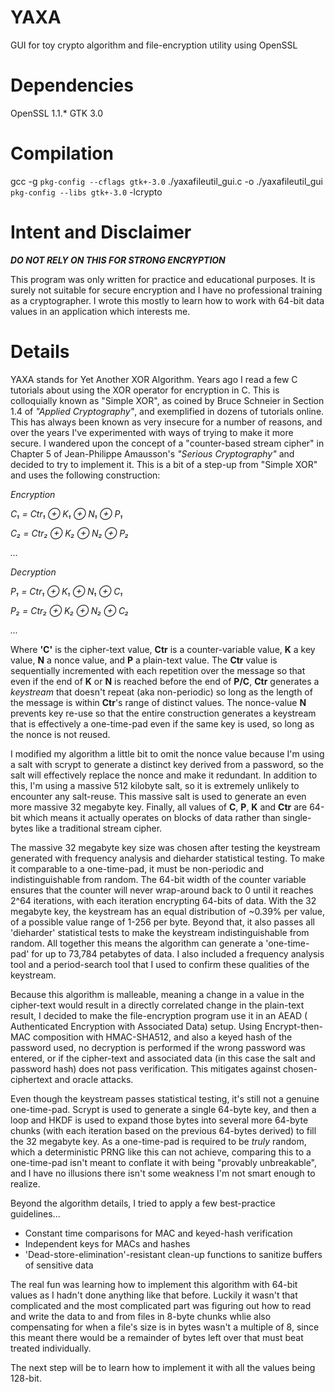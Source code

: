 # YAXA
GUI for toy crypto algorithm and file-encryption utility using OpenSSL

# Dependencies
OpenSSL 1.1.*
GTK 3.0

# Compilation

gcc -g `pkg-config --cflags gtk+-3.0` ./yaxafileutil_gui.c -o ./yaxafileutil_gui `pkg-config --libs gtk+-3.0` -lcrypto

# Intent and Disclaimer

__*DO NOT RELY ON THIS FOR STRONG ENCRYPTION*__

This program was only written for practice and educational purposes.  It is surely not suitable for secure encryption and I have no professional training as a cryptographer.  I wrote this mostly to learn how to work with 64-bit data values in an application which interests me.

# Details

YAXA stands for Yet Another XOR Algorithm.  Years ago I read a few C tutorials about using the XOR operator for encryption in C. This is colloquially known as "Simple XOR", as coined by Bruce Schneier in Section 1.4 of *"Applied Cryptography"*, and exemplified in dozens of tutorials online.  This has always been known as very insecure for a number of reasons, and over the years I've experimented with ways of trying to make it more secure.  I wandered upon the concept of a "counter-based stream cipher" in Chapter 5 of Jean-Philippe Amausson's *"Serious Cryptography"* and decided to try to implement it.  This is a bit of a step-up from "Simple XOR" and uses the following construction:

*Encryption*

*C₁ = Ctr₁ ⊕ K₁ ⊕ N₁ ⊕ P₁*

*C₂ = Ctr₂ ⊕ K₂ ⊕ N₂ ⊕ P₂*

*...*

*Decryption*

*P₁ = Ctr₁ ⊕ K₁ ⊕ N₁ ⊕ C₁*

*P₂ = Ctr₂ ⊕ K₂ ⊕ N₂ ⊕ C₂*

*...*

Where **'C'** is the cipher-text value, **Ctr** is a counter-variable value, **K** a key value, **N** a nonce value, and **P** a plain-text value.  The **Ctr** value is sequentially incremented with each repetition over the message so that even if the end of **K** or **N** is reached before the end of **P/C**, **Ctr** generates a *keystream* that doesn't repeat (aka non-periodic) so long as the length of the message is within **Ctr**'s range of distinct values. The nonce-value **N** prevents key re-use so that the entire construction generates a keystream that is effectively a one-time-pad even if the same key is used, so long as the nonce is not reused.

I modified my algorithm a little bit to omit the nonce value because I'm using a salt with scrypt to generate a distinct key derived from a password, so the salt will effectively replace the nonce and make it redundant. In addition to this, I'm using a massive 512 kilobyte salt, so it is extremely unlikely to encounter any salt-reuse.  This massive salt is used to generate an even more massive 32 megabyte key. Finally, all values of **C**, **P**, **K** and **Ctr** are 64-bit which means it actually operates on blocks of data rather than single-bytes like a traditional stream cipher.

The massive 32 megabyte key size was chosen after testing the keystream generated with frequency analysis and dieharder statistical testing. To make it comparable to a one-time-pad, it must be non-periodic and indistinguishable from random.  The 64-bit width of the counter variable ensures that the counter will never wrap-around back to 0 until it reaches 2^64 iterations, with each iteration encrypting 64-bits of data. With the 32 megabyte key, the keystream has an equal distribution of ~0.39% per value, of a possible value range of 1-256 per byte.  Beyond that, it also passes all 'dieharder' statistical tests to make the keystream indistinguishable from random. All together this  means the algorithm can generate a 'one-time-pad' for up to 73,784 petabytes of data.  I also included a frequency analysis tool and a period-search tool that I used to confirm these qualities of the keystream.

Because this algorithm is malleable, meaning a change in a value in the cipher-text would result in a directly correlated change in the plain-text result, I decided to make the file-encryption program use it in an AEAD ( Authenticated Encryption with Associated Data) setup. Using Encrypt-then-MAC composition with HMAC-SHA512, and also a keyed hash of the password used, no decryption is performed if the wrong password was entered, or if the cipher-text and associated data (in this case the salt and password hash) does not pass verification.  This mitigates against chosen-ciphertext and oracle attacks.

Even though the keystream passes statistical testing, it's still not a genuine one-time-pad. Scrypt is used to generate a single 64-byte key, and then a loop and HKDF is used to expand those bytes into several more 64-byte chunks (with each iteration based on the previous 64-bytes derived) to fill the 32 megabyte key. As a one-time-pad is required to be *truly* random, which a deterministic PRNG like this can not achieve, comparing this to a one-time-pad isn't meant to conflate it with being "provably unbreakable", and I have no illusions there isn't some weakness I'm not smart enough to realize.

Beyond the algorithm details, I tried to apply a few best-practice guidelines...
* Constant time comparisons for MAC and keyed-hash verification
* Independent keys for MACs and hashes
* 'Dead-store-elimination'-resistant clean-up functions to sanitize buffers of sensitive data

The real fun was learning how to implement this algorithm with 64-bit values as I hadn't done anything like that before. Luckily it wasn't that complicated and the most complicated part was figuring out how to read and write the data to and from files in 8-byte chunks whlie also compensating for when a file's size is in bytes wasn't a multiple of 8, since this meant there would be a remainder of bytes left over that must beat treated individually.

The next step will be to learn how to implement it with all the values being 128-bit.
